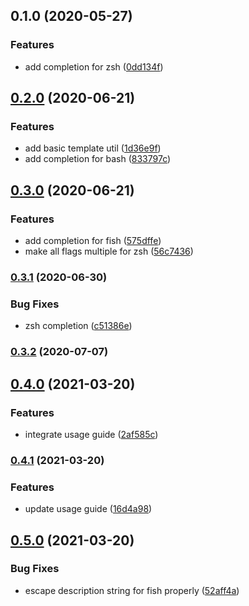 ## 0.1.0 (2020-05-27)


### Features

* add completion for zsh ([0dd134f](https://github.com/MunifTanjim/oclif-plugin-completion/commit/0dd134f7e823dab2723a0e81c78858a30c32e355))

## [0.2.0](https://github.com/MunifTanjim/oclif-plugin-completion/compare/0.1.0...0.2.0) (2020-06-21)


### Features

* add basic template util ([1d36e9f](https://github.com/MunifTanjim/oclif-plugin-completion/commit/1d36e9f671acfa822287e5708bca2ec8d4b5cc65))
* add completion for bash ([833797c](https://github.com/MunifTanjim/oclif-plugin-completion/commit/833797cd691b563b2c921f7f78492f07196cc778))

## [0.3.0](https://github.com/MunifTanjim/oclif-plugin-completion/compare/0.2.0...0.3.0) (2020-06-21)


### Features

* add completion for fish ([575dffe](https://github.com/MunifTanjim/oclif-plugin-completion/commit/575dffe70ca8a8bd49d74ebf51ab495a8355d65b))
* make all flags multiple for zsh ([56c7436](https://github.com/MunifTanjim/oclif-plugin-completion/commit/56c74360a5c5410c4f9f0e242134de6bfe1551b9))

### [0.3.1](https://github.com/MunifTanjim/oclif-plugin-completion/compare/0.3.0...0.3.1) (2020-06-30)


### Bug Fixes

* zsh completion ([c51386e](https://github.com/MunifTanjim/oclif-plugin-completion/commit/c51386e9bb5c8182cad3c1df8413d2f4b02143a4))

### [0.3.2](https://github.com/MunifTanjim/oclif-plugin-completion/compare/0.3.1...0.3.2) (2020-07-07)

## [0.4.0](https://github.com/MunifTanjim/oclif-plugin-completion/compare/0.3.2...0.4.0) (2021-03-20)


### Features

* integrate usage guide ([2af585c](https://github.com/MunifTanjim/oclif-plugin-completion/commit/2af585ccd00b569f9d4fa1cd26665c6c670c42fa))

### [0.4.1](https://github.com/MunifTanjim/oclif-plugin-completion/compare/0.4.0...0.4.1) (2021-03-20)


### Features

* update usage guide ([16d4a98](https://github.com/MunifTanjim/oclif-plugin-completion/commit/16d4a98e5f0bd4ea5585320912ceb7412073b84b))

## [0.5.0](https://github.com/MunifTanjim/oclif-plugin-completion/compare/0.4.1...0.5.0) (2021-03-20)


### Bug Fixes

* escape description string for fish properly ([52aff4a](https://github.com/MunifTanjim/oclif-plugin-completion/commit/52aff4af19e49ff0e4fbd6fb16904afab448413c))

